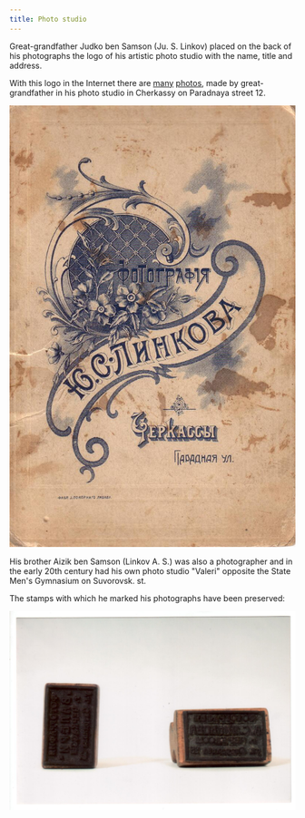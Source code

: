 ```yaml
---
title: Photo studio
---
```

Great-grandfather Judko ben Samson (Ju. S. Linkov) placed on the back
of his photographs the logo of his artistic photo studio
with the name, title and address.

With this logo in the Internet there are
[many](https://www.google.com/search?q="Линков+Ю+С")
[photos](https://www.google.com/search?q="Ю+С+Линков"),
made by great-grandfather in his photo studio
in Cherkassy on Paradnaya street 12.

![logo](/files/judka/photo/praded/photo0002.jpg)

His brother Aizik ben Samson (Linkov A. S.)
was also a photographer and in the early 20th century had his own photo
studio "Valeri" opposite the State Men's Gymnasium on Suvorovsk. st.

The stamps with which he marked his photographs have been preserved:

![stamps](/files/judka/photo/praded/stamps.jpg)
